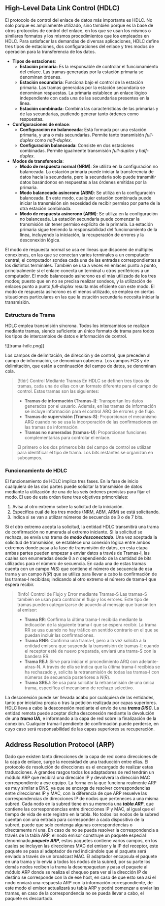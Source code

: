 ## High-Level Data Link Control (HDLC)

El protocolo de control del enlace de datos más importante es HDLC. No solo porque es ampliamente utilizado, sino también porque es la base de otros protocolos de control del enlace, en los que se usan los mismos o similares formatos y los mismos procedimientos que los empleados en HDLC.
Para satisfacer las demandas de diversas aplicaciones, HDLC define tres tipos de estaciones, dos configuraciones del enlace y tres modos de operación para la transferencia de los datos.

- **Tipos de estaciones**:
	- **Estación primaria**: Es la responsable de controlar el funcionamiento del enlace. Las tramas generadas por la estación primaria se denominan órdenes.
	- **Estación secundaria**: Funciona bajo el control de la estación primaria. Las tramas generadas por la estación secundaria se denominan respuestas. La primaria establece un enlace lógico independiente con cada una de las secundarias presentes en la línea.
	- **Estación combinada**: Combina las características de las primarias y de las secundarias, pudiendo generar tanto órdenes como respuestas.
- **Configuraciones de enlace**:
	- **Configuración no balanceada**: Está formada por una estación primaria, y una o más secundarias. Permite tanto transmisión *full-duplex* como *half-duplex*.
	- **Configuración balanceada**: Consiste en dos estaciones combinadas. Permite igualmente transmisión *full-duplex* y *half-duplex*.
- **Modos de transferencia**:
	- **Modo de respuesta normal (NRM)**: Se utiliza en la configuración no balanceada. La estación primaria puede iniciar la transferencia de datos hacia la secundaria, pero la secundaria solo puede transmitir datos basándonos en respuestas a las órdenes emitidas por la primaria.
	- **Modo balanceado asíncrono (ABM)**: Se utiliza en la configuración balanceada. En este modo, cualquier estación combinada puede iniciar la transmisión sin necesidad de recibir permiso por parte de la otra estación combinada.
	- **Modo de respuesta asíncrono (ARM)**: Se utiliza en la configuración no balanceada. La estación secundaria puede comenzar la transmisión sin tener permiso explícito de la primaria. La estación primaria sigue teniendo la responsabilidad del funcionamiento de la línea, incluyendo la iniciación, la recuperación de errores y la desconexión lógica.

El modo de respuesta normal se usa en líneas que disponen de múltiples conexiones, en las que se conectan varios terminales a un computador central; el computador sondea cada una de las entradas correspondientes a los distintos terminales. También se usa a veces en enlaces punto a punto, principalmente si el enlace conecta un terminal u otros periféricos a un computador.
El modo balanceado asíncrono es el más utilizado de los tres modos; puesto que en no se precisa realizar sondeos, y la utilización de enlaces punto a punto *full-duplex* resulta más eficiente con este modo. El modo de respuesta asíncrono es el menos utilizado, se emplea en ciertas situaciones particulares en las que la estación secundaria necesita iniciar la transmisión.

### Estructura de Trama

HDLC emplea transmisión síncrona. Todos los intercambios se realizan mediante tramas, siendo suficiente un único formato de trama para todos los tipos de intercambios de datos e información de control.

![[trama-hdlc.png]]

Los campos de delimitación, de dirección y de control, que preceden al campo de información, se denominan cabecera. Los campos FCS y de delimitación, que están a continuación del campo de datos, se denominan cola.

>[!tldr] Control Mediante Tramas
>En HDLC se definen tres tipos de tramas, cada una de ellas con un formato diferente para el campo de control. Estas tramas son las siguientes:
>
>- **Tramas de información (Tramas-I)**: Transportan los datos generados por el usuario. Además, en las tramas de información se incluye información para el control ARQ de errores y de flujo.
>- **Tramas de supervisión (Tramas-S)**: Proporcionan el mecanismo ARQ cuando no se usa la incorporación de las confirmaciones en las tramas de información.
>- **Tramas no numeradas (tramas-U)**: Proporcionan funciones complementarias para controlar el enlace.
> 
>El primero o los dos primeros bits del campo de control se utilizan para identificar el tipo de trama. Los bits restantes se organizan en subcampos.

### Funcionamiento de HDLC

El funcionamiento de HDLC implica tres fases. En la fase de inicio cualquiera de las dos partes puede solicitar la transmisión de datos mediante la utilización de una de las seis órdenes previstas para fijar el modo. El uso de esta orden tiene tres objetivos primordiales:

1. Avisa al otro extremo sobre la solicitud de la iniciación.
2. Especifica cuál de los tres modos (NRM, ABM, ARM) se está solicitando.
3. Indica si se van a utilizar números de secuencia de 3 o de 7 bits.

Si el otro extremo acepta la solicitud, la entidad HDLC transmitirá una trama de confirmación no numerada al extremo iniciante. Si la solicitud se rechaza, se envía una trama de ***modo desconectado***.
Una vez aceptada la solicitud de transmisión, se establece una conexión lógica entre ambos extremos donde pasa a la fase de transmisión de datos, en esta etapa ambas partes pueden empezar a enviar datos a través de Tramas-I, las cuales son enumeradas desde 0 a $n$ dependiendo de la cantidad de bits utilizados para el número de secuencia. En cada una de estas tramas cuenta con un campo $N(S)$ que contiene el número de secuencia de esa trama y un campo $N(R)$ que se utiliza para llevar a cabo la confirmación de las tramas-I recibidas; indicando al otro extremo el número de trama-I que espera recibir.

>[!info] Control de Flujo y Error mediante Tramas-S
> Las tramas-S también se usan para controlar el flujo y los errores. Este tipo de tramas pueden categorizarse de acuerdo al mensaje que transmiten al emisor:
> 
> - **Trama RR**: Confirma la última trama-I recibida mediante la indicación de la siguiente trama-I que se espera recibir. La trama RR se usa cuando no hay tráfico en sentido contrario en el que se puedan incluir las confirmaciones.
> - **Trama RNR**: Confirma una trama-I, pero a la vez solicita a la entidad emisora que suspenda la transmisión de tramas-I; cuando el receptor esté de nuevo preparada, enviará una trama-S con la bandera RR.
> - **Trama REJ**: Sirve para iniciar el procedimiento ARQ con adelante-atras-N. A través de ella se indica que la última trama-I recibida se ha rechazado y, solicita la retransmisión de todas las tramas-I con números de secuencia posteriores a $N(R)$.
> - **Trama SREJ**: Se usa para solicitar la retransmisión de una única trama, especifica el mecanismo de rechazo selectivo.

La desconexión puede ser llevada acabo por cualquiera de las entidades, tanto por iniciativa propia o tras la petición realizada por capas superiores. HDLC lleva a cabo la desconexión mediante el envío de una ***trama DISC***. La entidad remota puede aceptar dicha desconexión mediante la devolución de una ***trama UA***, e informando a la capa de red sobre la finalización de la conexión. Cualquier trama-I pendiente de confirmación puede perderse, en cuyo caso será responsabilidad de las capas superiores su recuperación.

## Address Resolution Protocol (ARP)

Dado que existen tanto direcciones de la capa de red como direcciones de la capa de enlace, surge la necesidad de una traducción entre ellas. El protocolo de resolución de direcciones es el encargado de realizar estas traducciones. A grandes rasgos todos los adaptadores de red tendrán un módulo ARP que recibirá una dirección IP y devolverá la dirección MAC correspondiente a ese equipo.
La forma en la que funciona realmente ARP es muy similar a DNS, ya que se encarga de resolver correspondencias entre direcciones IP y MAC, con la diferencia de que ARP resuelve las correspondencias de direcciones IP de nodos que perteneces a una misma subred. Cada nodo en la subred tiene en su memoria una ***tabla ARP***, que contiene las correspondencias entre direcciones IP y MAC, al igual que el tiempo de vida de este registro en la tabla. No todos los nodos de la subred cuentan con una entrada para corresponder a cada dispositivo de la subred, puede que solo contenga algunas correspondencias o directamente ni una. 
En caso de no se pueda resolver la correspondencia a través de la tabla ARP, el nodo emisor construye un paquete especial denominado ***paquete ARP***, estos paquetes contiene varios campos, en los cuales se incluyen las direcciones MAC del emisor y la IP del receptor, este paquete se pasa al adaptador de red indicándole que el paquete será enviado a través de un broadcast MAC. El adaptador encapsula el paquete en una trama y lo envía a todos los nodos de la subred, por su parte los demás nodos reciben la trama la desempaquetan y pasa el paquete al módulo ARP donde se realiza el chequeo para ver si la dirección IP de destino se corresponde con la de ese host, en caso de que esto sea así el nodo enviará una respuesta ARP con la información correspondiente, de este modo el emisor actualizará su tabla ARP y podrá comenzar a enviar las tramas, en caso de la correspondencia no se pueda llevar a cabo, el paquete es descartado.